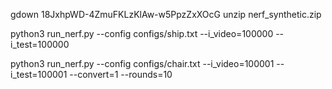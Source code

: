 gdown 18JxhpWD-4ZmuFKLzKlAw-w5PpzZxXOcG
unzip nerf_synthetic.zip 

python3 run_nerf.py --config configs/ship.txt --i_video=100000 --i_test=100000

python3 run_nerf.py --config configs/chair.txt --i_video=100001 --i_test=100001 --convert=1 --rounds=10
